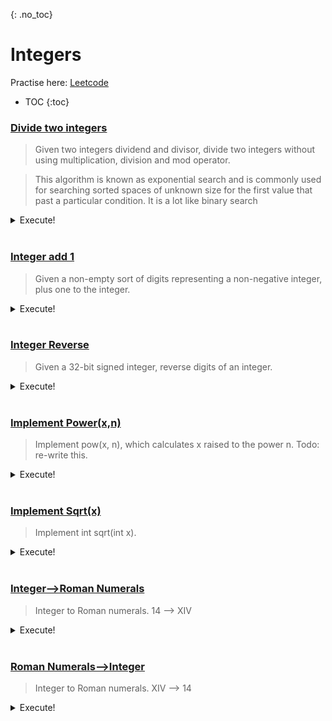 {: .no_toc}
# Integers
Practise here: [Leetcode](https://leetcode.com/list?selectedList=90xf0762)

- TOC
{:toc}

### [Divide two integers](https://leetcode.com/problems/divide-two-integers/)

> Given two integers dividend and divisor, divide two integers without using multiplication,
division and mod operator.

> This algorithm is known as exponential search and is commonly used for searching sorted 
> spaces of unknown size for the first value that past a particular condition. It is a lot like binary search

<details><summary markdown="span">Execute!</summary>

```python
class Solution:
    def divide(self, a: int, b: int) -> int:

        # Answer of -2147483648/-1 should be 2147483648
        # However 2147483648 is too big, 2^31 == 2147483648 (one more than possible 2^31-1)
        # Therefore abs(2^31) == 2147483648-1 = 2147483647
        # This is an edge case scenario. The lowest value a 32 bit can contain is -2147483648
        if a == -2147483648 and b == -1:
            return 2147483647

        sign = (a < 0) == (b < 0)
        a, b = abs(a), abs(b)
        res = 0
        while a >= b:
            tmp = b
            val = 1
            while a >= b:
                a -= b
                res += val

                b = b << 1
                val = val << 1
            b = tmp

        return res if sign == 1 else 0 - res
```

</details>
<BR>

### [Integer add 1](https://leetcode.com/problems/plus-one/)

> Given a non-empty sort of digits representing a non-negative integer, plus one to the integer.

<details><summary markdown="span">Execute!</summary>

```python
class Solution:
    def plusOne(self, digits: List[int]) -> List[int]:
        res = []
        carry = 0

        for i in range(len(digits)-1,-1,-1):
            d = digits[i] + carry
            if i == len(digits)-1:
                d = d + 1

            if d > 9:
                carry = 1
                d = d - 10
            else:
                carry = 0

            res = [d] + res

        if carry==1:
            res = [carry] + res

        return (res)
```

</details>
<BR>

### [Integer Reverse](https://leetcode.com/problems/reverse-integer/)

> Given a 32-bit signed integer, reverse digits of an integer.

<details><summary markdown="span">Execute!</summary>

```python
class Solution:
    def reverse(self, x: int) -> int:

        sign = -1 if x < 0 else 1

        num = abs(x)
        res = 0
        while num != 0:
            d = num %10
            res = res * 10 + d
            num = int(num /10 )

        if res > 2**31 - 1 or res < -2**31:
            return 0 #Cannot do this check earlier. Think why.

        return sign * res
```

</details>
<BR>

### [Implement Power(x,n)](https://leetcode.com/problems/powx-n/)

> Implement pow(x, n), which calculates x raised to the power n. 
> Todo: re-write this. 

<details><summary markdown="span">Execute!</summary>

```python
class Solution:
    def myPow(self, num, power):
        if not power:
            return 1
        elif power < 0:
            return 1 / self.myPow(num, -power)
        elif power % 2 == 1:
            return num * self.myPow(num, power-1)
        else:
            return self.myPow(num*num, power/2)
```

</details>
<BR>

### [Implement Sqrt(x)](https://leetcode.com/problems/sqrtx/)

> Implement int sqrt(int x).

<details><summary markdown="span">Execute!</summary>

```python
class Solution:
    def mySqrt(self, x: int) -> int:
        l = 0
        r = x
        while l <= r:
            mid = (r + l) // 2
            square = mid * mid
            next_sq = (mid + 1) * (mid + 1)
            if square <= x < next_sq:
                return mid
            elif square > x:
                r = mid - 1
            else:
                l = mid + 1
        return square
```

</details>
<BR>


### [Integer-->Roman Numerals](https://leetcode.com/problems/integer-to-roman/)

> Integer to Roman numerals. 14 --> XIV

<details><summary markdown="span">Execute!</summary>

```python
class Solution:
    def intToRoman(self, num: int) -> str:
        d ={'I': 1, 'V': 5, 'X': 10, 'L': 50, 'C': 100, 'D': 500, 'M': 1000 }
        d['IV'] = d['V']- d['I'] #4 
        d['IX'] = d['X']- d['I'] #9
        d['XL'] = d['L']- d['X'] #40
        d['XC'] = d['C']- d['X'] #90  
        d['CD'] = d['D']- d['C'] #400
        d['CM'] = d['M']- d['C'] #900    
        
        h = {v: k for k, v in d.items()}
        h = dict(sorted(h.items(), key=lambda item: item[0], reverse=True))
        
        #Flip above to:
        # {1000: 'M', 900: 'CM', 500: 'D', 400: 'CD', 100: 'C', 90: 'XC', 50: 'L', 40: 'XL', 10: 'X', 9: 'IX', 5: 'V', 4: 'IV', 1: 'I'}
        
        res = ""        
        for k,v in h.items():
            res += (num//k) * v
            num %= k
        
        return res
```

</details>
<BR>

### [Roman Numerals-->Integer](https://leetcode.com/problems/roman-to-integer/)

> Integer to Roman numerals. XIV --> 14

<details><summary markdown="span">Execute!</summary>

```python
class Solution:
    def romanToInt(self, word: str) -> int:
        
        d ={'I': 1, 'V': 5, 'X': 10, 'L': 50, 'C': 100, 'D': 500, 'M': 1000 }
        d['IV'] = d['V']- d['I'] #4 
        d['IX'] = d['X']- d['I'] #9
        d['XL'] = d['L']- d['X'] #40
        d['XC'] = d['C']- d['X'] #90  
        d['CD'] = d['D']- d['C'] #400
        d['CM'] = d['M']- d['C'] #900          
        
        total = 0
        for i in range(len(word)):
            if i != len(word)-1 and str(word[i]+word[i+1]) in d:
                total += d[str(word[i]+word[i+1])]
                i+=2
            else:
                total += d[str(word[i])]
                i+=1
        
        return total
```

</details>
<BR>
